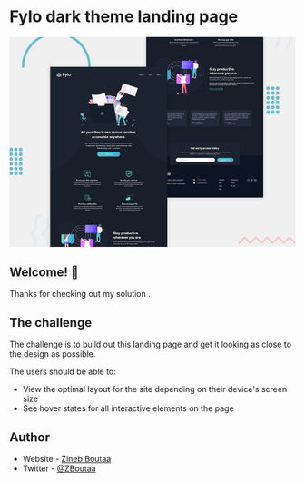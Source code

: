 # Fylo dark theme landing page

![Design preview for the Fylo dark theme landing page challenge](/design/desktop-preview.jpg)

## Welcome! 👋

Thanks for checking out my solution .

## The challenge

The challenge is to build out this landing page and get it looking as close to the design as possible.

The users should be able to:

- View the optimal layout for the site depending on their device's screen size
- See hover states for all interactive elements on the page

## Author

- Website - [Zineb Boutaa](https://zineb-bou.github.io/)
- Twitter - [@ZBoutaa](https://twitter.com/ZBoutaa)
